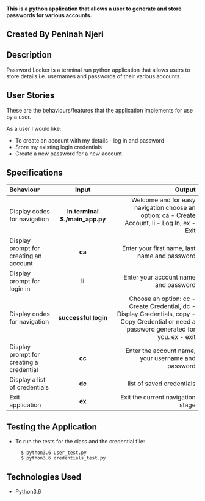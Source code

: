 #### This is a python application that allows a user to generate and store passwords for various accounts.

## Created By Peninah Njeri
## Description
Password Locker is a terminal run python application that allows users to store details i.e. usernames and passwords of their various accounts.

## User Stories
These are the behaviours/features that the application implements for use by a user.

As a user I would like:
* To create an account with my details - log in and password
* Store my existing login credentials
* Create a new password for a new account
## Specifications
| Behaviour | Input | Output |
| :---------------- | :---------------: | ------------------: |
| Display codes for navigation | **in terminal $./main_app.py** | Welcome and for easy navigation choose an option: ca - Create Account, li - Log In, ex - Exit |
| Display prompt for creating an account | **ca** | Enter your first name, last name and password |
| Display prompt for login in | **li** | Enter your account name and password |
| Display codes for navigation | **successful login** | Choose an option: cc - Create Credential, dc - Display Credentials, copy - Copy Credential or need a password generated for you. ex - exit |
| Display prompt for creating a credential | **cc** | Enter the account name, your username and password |
| Display a list of credentials | **dc** | list of saved credentials |
| Exit application | **ex** | Exit the current navigation stage |


## Testing the Application
* To run the tests for the class  and the credential file:

        $ python3.6 user_test.py
        $ python3.6 credentials_test.py

## Technologies Used
* Python3.6
